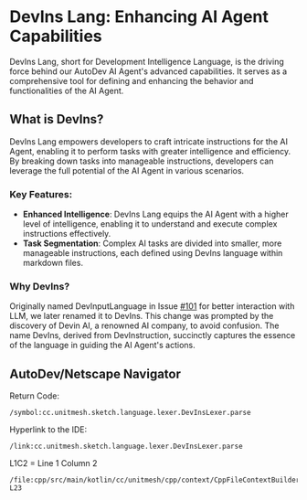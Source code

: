# DevIns Lang: Enhancing AI Agent Capabilities

DevIns Lang, short for Development Intelligence Language, is the driving force behind our AutoDev AI Agent's advanced
capabilities. It serves as a comprehensive tool for defining and enhancing the behavior and functionalities of the AI
Agent.

## What is DevIns?

DevIns Lang empowers developers to craft intricate instructions for the AI Agent, enabling it to perform tasks with
greater intelligence and efficiency. By breaking down tasks into manageable instructions, developers can leverage the
full potential of the AI Agent in various scenarios.

### Key Features:

- **Enhanced Intelligence**: DevIns Lang equips the AI Agent with a higher level of intelligence, enabling it to
  understand and execute complex instructions effectively.
- **Task Segmentation**: Complex AI tasks are divided into smaller, more manageable instructions, each defined using
  DevIns language within markdown files.

### Why DevIns?

Originally named DevInputLanguage in Issue [#101](https://github.com/unit-mesh/auto-dev/issues/101) for better
interaction with LLM, we later renamed it to DevIns. This change was prompted by the discovery of Devin AI, a renowned
AI company, to avoid confusion. The name DevIns, derived from DevInstruction, succinctly captures the essence of the
language in guiding the AI Agent's actions.

## AutoDev/Netscape Navigator

Return Code:

```devin
/symbol:cc.unitmesh.sketch.language.lexer.DevInsLexer.parse
```

Hyperlink to the IDE:

```devin
/link:cc.unitmesh.sketch.language.lexer.DevInsLexer.parse
```

L1C2 = Line 1 Column 2

```devin
/file:cpp/src/main/kotlin/cc/unitmesh/cpp/context/CppFileContextBuilder.kt#L1C2-L23
```
